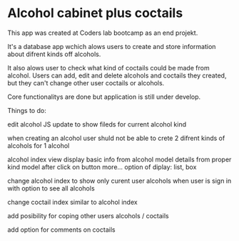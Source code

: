 # Alcohol cabinet plus coctails

This app was created at Coders lab bootcamp as an end projekt.

It's a database app wchich alows users to create and store information about difrent kinds off alcohols. 

It also alows user to check what kind of coctails could be made from alcohol. Users can add, edit and delete alcohols and coctails they created, but they can't change other user coctails or alcohols.

Core functionalitys are done but application is still under develop.

Things to do:

edit alcohol JS update to show fileds for current alcohol kind

when creating an alcohol user shuld not be able to crete 2 difrent kinds of alcohols for 1 alcohol

alcohol index view display
    basic info from alcohol model
    details from proper kind model after click on button more...
    option of diplay: list, box

change alcohol index to show only curent user alcohols when user is sign in with option to see all alcohols

change coctail index similar to alcohol index

add posibility for coping other users alcohols / coctails

add option for comments on coctails
